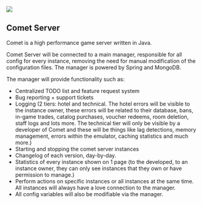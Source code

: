 ![](http://i.imgur.com/Pu05U2K.png)

Comet Server
---

Comet is a high performance game server written in Java. 

Comet Server will be connected to a main manager, responsible for all config for every instance, removing the need for manual modification of the configuration files. The manager is powered by Spring and MongoDB.

The manager will provide functionality such as:
* Centralized TODO list and feature request system
* Bug reporting + support tickets 
* Logging (2 tiers: hotel and technical. The hotel errors will be visible to the instance owner, these errors will be related to their database, bans, in-game trades, catalog purchases, voucher redeems, room deletion, staff logs and lots more. The technical tier will only be visible by a developer of Comet and these will be things like lag detections, memory management, errors within the emulator, caching statistics and much more.)
* Starting and stopping the comet server instances
* Changelog of each version, day-by-day.
* Statistics of every instance shown on 1 page (to the developed, to an instance owner, they can only see instances that they own or have permission to manage.)
* Perform actions on specific instances or all instances at the same time. All instances will always have a love connection to the manager.
* All config variables will also be modifiable via the manager.
